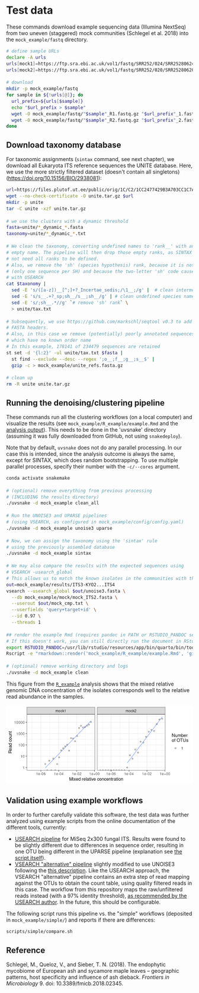 # Test data

These commands download example sequencing data (Illumina NextSeq) from two uneven (staggered) mock communities (Schlegel et al. 2018) into the `mock_example/fastq` directory.

```sh
# define sample URLs
declare -A urls
urls[mock1]=https://ftp.sra.ebi.ac.uk/vol1/fastq/SRR252/024/SRR25280624/SRR25280624
urls[mock2]=https://ftp.sra.ebi.ac.uk/vol1/fastq/SRR252/020/SRR25280620/SRR25280620

# download
mkdir -p mock_example/fastq
for sample in ${!urls[@]}; do
  url_prefix=${urls[$sample]}
  echo "$url_prefix > $sample"
  wget -O mock_example/fastq/"$sample"_R1.fastq.gz "$url_prefix"_1.fastq.gz
  wget -O mock_example/fastq/"$sample"_R2.fastq.gz "$url_prefix"_2.fastq.gz
done
```

## Download taxonomy database

For taxonomic assignments (`sintax` command, see next chapter), we download all Eukaryota ITS reference sequences the UNITE database. Here, we use the more strictly filtered dataset (doesn't contain all singletons) (https://doi.org/10.15156/BIO/2938081):

```sh
url=https://files.plutof.ut.ee/public/orig/1C/C2/1CC2477429B3A703CC1C7A896A7EFF457BB0D471877CB8D18074959DBB630D10.tgz
wget --no-check-certificate -O unite.tar.gz $url
mkdir -p unite
tar -C unite -xzf unite.tar.gz

# we use the clusters with a dynamic threshold
fasta=unite/*_dynamic_*.fasta
taxonomy=unite/*_dynamic_*.txt

# We clean the taxonomy, converting undefined names to 'rank__' with an
# empty name. The pipeline will then drop those empty ranks, as SINTAX does
# not need all ranks to be defined.
# Also, we remove the 'sh' (species hypothesis) rank, because it is not needed
# (only one sequence per SH) and because the two-letter 'sh' code causes problems
# with USEARCH
cat $taxonomy |
  sed -E 's/([a-z])__[^;]+?_Incertae_sedis;/\1__;/g' |  # clean intermediate ranks
  sed -E 's/s__.+?_sp;sh__/s__;sh__/g' | # clean undefined species names
  sed -E 's/;sh__.*//g' `# remove 'sh' rank` \
  > unite/tax.txt

# Subsequently, we use https://github.com/markschl/seqtool v0.3 to add the taxonomy to the
# FASTA headers.
# Also, in this case we remove (potentially) poorly annotated sequences,
# which have no known order name
# In this example, 178141 of 234479 sequences are retained
st set -d '{l:2}' -ul unite/tax.txt $fasta |
  st find --exclude --desc --regex ';o__;f__;g__;s__$' |
  gzip -c > mock_example/unite_refs.fasta.gz

# clean up
rm -R unite unite.tar.gz
```

## Running the denoising/clustering pipeline

These commands run all the clustering workflows (on a local computer) and visualize the results (see `mock_example/R_example/example.Rmd` and the [analysis output](R_example/example.md)). This needs to be done in the 'uvsnake' directory (assuming it was fully downloaded from GitHub, not using `snakedeploy`).

Note that by default, `uvsnake` does not do any parallel processing. In our case this is intended, since the analysis outcome is always the same, except for SINTAX, which does random bootstrapping. To use multiple parallel processes, specify their number with the `-c/--cores` argument. 


```sh
conda activate snakemake

# (optional) remove everything from previous processing
# (INCLUDING the results directory)
./uvsnake -d mock_example clean_all

# Run the UNOISE3 and UPARSE pipelines
# (using VSEARCH, as configured in mock_example/config/config.yaml)
./uvsnake -d mock_example unoise3 uparse

# Now, we can assign the taxonomy using the 'sintax' rule
# using the previously assembled database
./uvsnake -d mock_example sintax

# We may also compare the results with the expected sequences using
# VSEARCH -usearch_global
# This allows us to match the known isolates in the communities with the observed OTUs
out=mock_example/results/ITS3-KYO2...ITS4
vsearch --usearch_global $out/unoise3.fasta \
  --db mock_example/mock/mock_ITS2.fasta \
  --userout $out/mock_cmp.txt \
  --userfields 'query+target+id' \
  --id 0.97 \
  --threads 1

## render the example Rmd (requires pandoc in PATH or RSTUDIO_PANDOC set, here for Ubuntu)
# If this doesn't work, you can still directly run the document in RStudio
export RSTUDIO_PANDOC=/usr/lib/rstudio/resources/app/bin/quarto/bin/tools
Rscript -e "rmarkdown::render('mock_example/R_example/example.Rmd', 'github_document')"

# (optional) remove working directory and logs
./uvsnake -d mock_example clean
```

This figure from the [`R_example`](R_example/example.md) analysis shows that the mixed relative genomic DNA concentration of the isolates corresponds well to the relative read abundance in the samples.

![mock comparison](R_example/example_files/figure-gfm/unnamed-chunk-5-1.png)


## Validation using example workflows

In order to further carefully validate this software, the test data was further analyzed using example scripts from the online documentation of the different tools, currently:

* [USEARCH pipeline](https://www.drive5.com/usearch/manual/ex_miseq_its.html) for MiSeq 2x300 fungal ITS. Results were found to be slightly different due to differences in sequence order, resulting in one OTU being different in the UPARSE pipeline (explanation see [the script itself](../scripts/simple/compare.sh)).
* [VSEARCH "alternative" pipeline](https://github.com/torognes/vsearch/wiki/Alternative-VSEARCH-pipeline/c4859786f05bba35d8c306de4a3d64fea40d9dbf) slightly modified to use UNOISE3 following the [this description](https://github.com/torognes/vsearch/pull/283). Like the USEARCH approach, the VSEARCH "alternative" pipeline contains an extra step of read mapping against the OTUs to obtain the count table, using quality filtered reads in this case. The workflow from this repository maps the raw/unfiltered reads instead (with a 97% identity threshold), [as recommended by the USEARCH author](https://www.drive5.com/usearch/manual/cmd_otutab.html). In the future, this should be configurable.

The following script runs this pipeline vs. the "simple" workflows (deposited in `mock_example/simple/`) and reports if there are differences:

```sh
scripts/simple/compare.sh
```

## Reference

Schlegel, M., Queloz, V., and Sieber, T. N. (2018). The endophytic mycobiome of European ash and sycamore maple leaves – geographic patterns, host specificity and influence of ash dieback. *Frontiers in Microbiology* 9. doi: 10.3389/fmicb.2018.02345.

